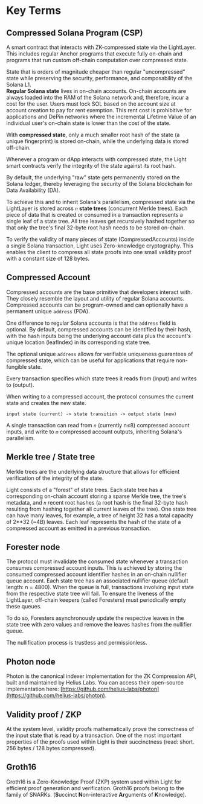 # Key Terms

## Compressed Solana Program (CSP) <a href="#compressed-solana-program-csp" id="compressed-solana-program-csp"></a>

A smart contract that interacts with ZK-compressed state via the LightLayer. This includes regular Anchor programs that execute fully on-chain and programs that run custom off-chain computation over compressed state.

State that is orders of magnitude cheaper than regular "uncompressed" state while preserving the security, performance, and composability of the Solana L1. \
**Regular Solana state** lives in on-chain accounts. On-chain accounts are always loaded into the RAM of the Solana network and, therefore, incur a cost for the user. Users must lock SOL based on the account size at account creation to pay for rent exemption. This rent cost is prohibitive for applications and DePin networks where the incremental Lifetime Value of an individual user's on-chain state is lower than the cost of the state.

With **compressed state**, only a much smaller root hash of the state (a unique fingerprint) is stored on-chain, while the underlying data is stored off-chain.

Whenever a program or dApp interacts with compressed state, the Light smart contracts verify the integrity of the state against its root hash.

By default, the underlying "raw" state gets permanently stored on the Solana ledger, thereby leveraging the security of the Solana blockchain for Data Availability (DA).

To achieve this and to inherit Solana's parallelism, compressed state via the LightLayer is stored across _`n`_ **state trees** (concurrent Merkle trees). Each piece of data that is created or consumed in a transaction represents a single leaf of a state tree. All tree leaves get recursively hashed together so that only the tree's final 32-byte root hash needs to be stored on-chain.

To verify the validity of many pieces of state (CompressedAccounts) inside a single Solana transaction, Light uses Zero-knowledge cryptography. This enables the client to compress all state proofs into one small validity proof with a constant size of 128 bytes.

## Compressed Account <a href="#compressed-account" id="compressed-account"></a>

Compressed accounts are the base primitive that developers interact with. They closely resemble the layout and utility of regular Solana accounts. Compressed accounts can be program-owned and can optionally have a permanent unique `address` (PDA).

One difference to regular Solana accounts is that the `address` field is optional. By default, compressed accounts can be identified by their hash, with the hash inputs being the underlying account data plus the account's unique location (leafIndex) in its corresponding state tree.

The optional unique `address` allows for verifiable uniqueness guarantees of compressed state, which can be useful for applications that require non-fungible state.

Every transaction specifies which state trees it reads from (input) and writes to (output).

When writing to a compressed account, the protocol consumes the current state and creates the new state.

`input state (current) -> state transition -> output state (new)`

A single transaction can read from _`n`_ (currently n≤8) compressed account inputs, and write to _`m`_ compressed account outputs, inheriting Solana's parallelism.

## Merkle tree / State tree <a href="#merkle-tree-state-tree" id="merkle-tree-state-tree"></a>

Merkle trees are the underlying data structure that allows for efficient verification of the integrity of the state.

Light consists of a "forest" of state trees. Each state tree has a corresponding on-chain account storing a sparse Merkle tree, the tree's metadata, and _`n`_ recent root hashes (a root hash is the final 32-byte hash resulting from hashing together all current leaves of the tree). One state tree can have many leaves, for example, a tree of height 32 has a total capacity of 2\*\*32 (\~4B) leaves. Each leaf represents the hash of the state of a compressed account as emitted in a previous transaction.

## Forester node <a href="#forester-node" id="forester-node"></a>

The protocol must invalidate the consumed state whenever a transaction consumes compressed account inputs. This is achieved by storing the consumed compressed account identifier hashes in an on-chain nullifier queue account. Each state tree has an associated nullifier queue (default length: n = 4800). When the queue is full, transactions involving input state from the respective state tree will fail. To ensure the liveness of the LightLayer, off-chain keepers (called Foresters) must periodically empty these queues.

To do so, Foresters asynchronously update the respective leaves in the state tree with zero values and remove the leaves hashes from the nullifier queue.

The nullification process is trustless and permissionless.

## Photon node <a href="#photon-node" id="photon-node"></a>

Photon is the canonical indexer implementation for the ZK Compression API, built and maintained by Helius Labs. You can access their open-source implementation here: [https://github.com/helius-labs/photon](https://github.com/helius-labs/photon).

## Validity proof / ZKP <a href="#validity-proof-zkp" id="validity-proof-zkp"></a>

At the system level, validity proofs mathematically prove the correctness of the input state that is read by a transaction. One of the most important properties of the proofs used within Light is their succinctness (read: short. 256 bytes / 128 bytes compressed).

## Groth16 <a href="#groth16" id="groth16"></a>

Groth16 is a Zero-Knowledge Proof (ZKP) system used within Light for efficient proof generation and verification. Groth16 proofs belong to the family of SNARKs. (**S**uccinct **N**on-interactive **Ar**guments of **K**nowledge).

